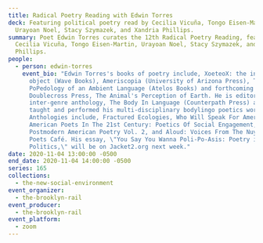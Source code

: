 ```yaml
---
title: Radical Poetry Reading with Edwin Torres
deck: Featuring political poetry read by Cecilia Vicuña, Tongo Eisen-Martin,
  Urayoan Noel, Stacy Szymazek, and Xandria Phillips.
summary: Poet Edwin Torres curates the 12th Radical Poetry Reading, featuring
  Cecilia Vicuña, Tongo Eisen-Martin, Urayoan Noel, Stacy Szymazek, and Xandria
  Phillips.
people:
  - person: edwin-torres
    event_bio: "Edwin Torres's books of poetry include, XoeteoX: the infinite word
      object (Wave Books), Ameriscopia (University of Arizona Press), The
      PoPedology of an Ambient Language (Atelos Books) and forthcoming from
      Doublecross Press, The Animal's Perception of Earth. He is editor of the
      inter-genre anthology, The Body In Language (Counterpath Press) and has
      taught and performed his multi-disciplinary bodylingo poetics worldwide.
      Anthologies include, Fractured Ecologies, Who Will Speak For America,
      American Poets In The 21st Century: Poetics Of Social Engagement,
      Postmodern American Poetry Vol. 2, and Aloud: Voices From The Nuyorican
      Poets Café. His essay, \"You Say You Wanna Poli-Po-Asis: Poetry in
      Politics,\" will be on Jacket2.org next week."
date: 2020-11-04 13:00:00 -0500
end_date: 2020-11-04 14:00:00 -0500
series: 165
collections:
  - the-new-social-environment
event_organizer:
  - the-brooklyn-rail
event_producer:
  - the-brooklyn-rail
event_platform:
  - zoom
---
```


